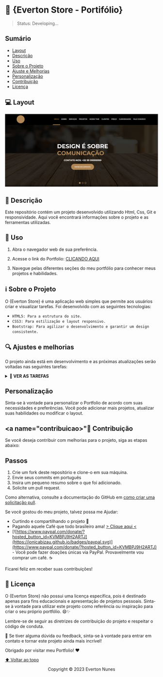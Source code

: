 # 🚀 {Everton Store - Portifólio}
      
> Status: Developing...

## Sumário

- [Layout](#Layout)
- [Descrição](#Descrição)
- [Uso](#Uso)
- [Sobre o Projeto](#Sobre-o-Projeto)
- [Ajuste e Melhorias](#ajuste-e-melhorias)
- [Personalização](#personalizacao)
- [Contribuição](#contribuicao)
- [Licença](#licenca)

## 💻 Layout

<img src="assets/images/captura.png" alt="Everton Store">

## 📄 Descrição
Este repositório contém um projeto desenvolvido utilizando Html, Css, Git e responsividade.  Aqui você encontrará informações sobre o projeto e as ferramentas utilizadas.

## 📂 Uso

1. Abra o navegador web de sua preferência.

2. Acesse o link do Portfolio: <a href="https://evertonnunesc.github.io/Everton-Store/">CLICANDO AQUI</a>

3. Navegue pelas diferentes seções do meu portfólio para conhecer meus projetos e habilidades.

## ℹ️ Sobre o Projeto

O {Everton Store} é uma aplicação web simples que permite aos usuários criar e visualizar tarefas. Foi desenvolvido com as seguintes tecnologias:

- ``HTML5: Para a estrutura do site.``
- ``CSS3: Para estilização e layout responsivo.``
- ``Bootstrap: Para agilizar o desenvolvimento e garantir um design consistente.``

## 🔍 Ajustes e melhorias

O projeto ainda está em desenvolvimento e as próximas atualizações serão voltadas nas seguintes tarefas:

<details>
<summary><b>👀 VER AS TAREFAS</b></summary>
 
- [x] Projeto inicial
- [x] Organização da estrutura
- [x] Header
- [x] Menu
- [x] Banner
- [x] Slide
- [x] Sections
- [x] Serviços
- [x] Projetos
- [ ] Nosso time
- [ ] Mapa
- [ ] Rodapé
- [ ] Responsividade Tablet
- [ ] Responsividade Mobile
</details>

## Personalização

Sinta-se à vontade para personalizar o Portfolio de acordo com suas necessidades e preferências. Você pode adicionar mais projetos, atualizar suas habilidades ou modificar o layout.

## <a name="contribuicao></a>"🤝 Contribuição

Se você deseja contribuir com melhorias para o projeto, siga as etapas abaixo:

## Passos

 1. Crie um fork deste repositório e clone-o em sua máquina.
 2. Envie seus commits em português
 3. Insira um pequeno resumo sobre o que foi adicionado.
 4. Solicite um pull request. 

Como alternativa, consulte a documentação do GitHub em [como criar uma solicitação pull](https://help.github.com/en/github/collaborating-with-issues-and-pull-requests/creating-a-pull-request).

 Se você gostou do meu projeto, talvez possa me Ajudar:
 - Curtindo e compartilhando o projeto 🚀
 - Pagando aquele Café que todo brasileiro ama! <a href="https://www.buymeacoffee.com/evertonnunes" target="_blank">> Clique aqui <</a>
 - [![https://www.paypal.com/donate/?hosted_button_id=KVMBPJ9H2ARTJ](https://ionicabizau.github.io/badges/paypal.svg)](https://www.paypal.com/donate/?hosted_button_id=KVMBPJ9H2ARTJ) - Você pode fazer doações únicas via PayPal. Provavelmente vou comprar um café. ☕

Ficarei feliz em receber suas contribuições!

## 📝 Licença

O {Everton Store} não possui uma licença específica, pois é destinado apenas para fins educacionais e apresentação de projetos pessoais. Sinta-se à vontade para utilizar este projeto como referência ou inspiração para criar o seu próprio portfólio. 😄✨

Lembre-se de seguir as diretrizes de contribuição do projeto e respeitar o código de conduta.

💬 Se tiver alguma dúvida ou feedback, sinta-se à vontade para entrar em contato e tornar este projeto ainda mais incrível!

Obrigado por visitar meu Portfolio! ❤️


[⬆ Voltar ao topo](#Everton-Store)<br>

<p align="center">Copyright © 2023 Everton Nunes</p>
